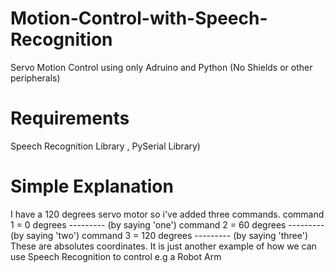 # Motion-Control-with-Speech-Recognition
Servo Motion Control using only Adruino and Python (No Shields or other peripherals)

# Requirements
Speech Recognition Library , PySerial Library)

# Simple Explanation
I have a 120 degrees servo motor so i've added three commands.
command 1 = 0 degrees --------- (by saying 'one')
command 2 = 60 degrees --------- (by saying 'two')
command 3 = 120 degrees --------- (by saying 'three')
These are absolutes coordinates.
It is just another example of how we can use Speech Recognition to control e.g a Robot Arm
